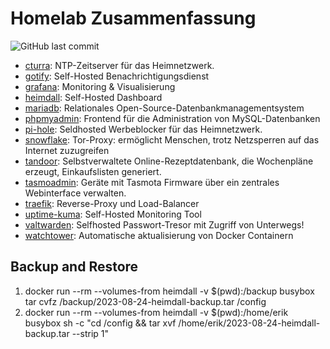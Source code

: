 # Homelab Zusammenfassung
![GitHub last commit](https://img.shields.io/github/last-commit/erikslevin/docker) 

* [cturra](https://github.com/ErikSlevin/docker/tree/main/cturra): NTP-Zeitserver für das Heimnetzwerk. 
* [gotify](https://github.com/ErikSlevin/docker/tree/main/gotify): Self-Hosted Benachrichtigungsdienst
* [grafana](https://github.com/ErikSlevin/docker/tree/main/grafana): Monitoring & Visualisierung
* [heimdall](https://github.com/ErikSlevin/docker/tree/main/heimdall): Self-Hosted Dashboard
* [mariadb](https://github.com/ErikSlevin/docker/tree/main/mariadb): Relationales Open-Source-Datenbankmanagementsystem
* [phpmyadmin](https://github.com/ErikSlevin/docker/tree/main/phpmyadmin): Frontend für die Administration von MySQL-Datenbanken 
* [pi-hole](https://github.com/ErikSlevin/docker/tree/main/pi-hole): Seldhosted Werbeblocker für das Heimnetzwerk.
* [snowflake](https://github.com/ErikSlevin/docker/tree/main/snowflake): Tor-Proxy: ermöglicht Menschen, trotz Netzsperren auf das Internet zuzugreifen
* [tandoor](https://github.com/ErikSlevin/docker/tree/main/tandoor): Selbstverwaltete Online-Rezeptdatenbank, die Wochenpläne erzeugt, Einkaufslisten generiert.
* [tasmoadmin](https://github.com/ErikSlevin/docker/tree/main/tasmoadmin): Geräte mit Tasmota Firmware über ein zentrales Webinterface verwalten.
* [traefik](https://github.com/ErikSlevin/docker/tree/main/traefik): Reverse-Proxy und Load-Balancer
* [uptime-kuma](https://github.com/ErikSlevin/docker/tree/main/uptime-kuma): Self-Hosted Monitoring Tool
* [valtwarden](https://github.com/ErikSlevin/docker/tree/main/valtwarden): Selfhosted Passwort-Tresor mit Zugriff von Unterwegs!
* [watchtower](https://github.com/ErikSlevin/docker/tree/main/watchtower): Automatische aktualisierung von Docker Containern

## Backup and Restore

1. docker run --rm --volumes-from heimdall -v $(pwd):/backup busybox tar cvfz /backup/2023-08-24-heimdall-backup.tar /config
2. docker run --rm --volumes-from heimdall -v $(pwd):/home/erik busybox sh -c "cd /config && tar xvf /home/erik/2023-08-24-heimdall-backup.tar --strip 1"
